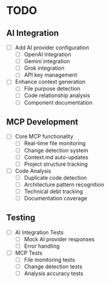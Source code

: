 # TODO

## AI Integration

- [ ] Add AI provider configuration
  - [ ] OpenAI integration
  - [ ] Gemini integration
  - [ ] Grok integration
  - [ ] API key management

- [ ] Enhance context generation
  - [ ] File purpose detection
  - [ ] Code relationship analysis
  - [ ] Component documentation

## MCP Development

- [ ] Core MCP functionality
  - [ ] Real-time file monitoring
  - [ ] Change detection system
  - [ ] Context.md auto-updates
  - [ ] Project structure tracking

- [ ] Code Analysis
  - [ ] Duplicate code detection
  - [ ] Architecture pattern recognition
  - [ ] Technical debt tracking
  - [ ] Documentation coverage

## Testing

- [ ] AI Integration Tests
  - [ ] Mock AI provider responses
  - [ ] Error handling

- [ ] MCP Tests
  - [ ] File monitoring tests
  - [ ] Change detection tests
  - [ ] Analysis accuracy tests 